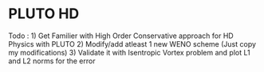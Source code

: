 # PLUTO HD

Todo : 
      1) Get Familier with High Order Conservative approach for HD Physics with PLUTO
      2) Modify/add atleast 1 new WENO scheme (Just copy my modifications)
      3) Validate it with Isentropic Vortex problem and plot L1 and L2 norms for the error
